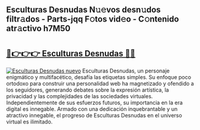 ## Esculturas Desnudas N𝚞𝚎vos desn𝚞dos filtr𝚊dos - Parts-jqq F𝚘tos vid𝚎o - C𝚘ntenido atr𝚊ctivo h7M50

# <h2><a href="http://mb89kh.tromn.icu/?c=Esculturas+Desnudas">🔗👉👉👉 Esculturas Desnudas 🔗🔗</a></h2>

[![Esculturas Desnudas nuevo](https://i.imgur.com/pEAQMta.gif)](http://mb89kh.tromn.icu/?c=Esculturas+Desnudas)
Esculturas Desnudas, un personaje enigmático y multifacético, desafía las etiquetas simples. Su enfoque poco ortodoxo para construir una personalidad web ha magnetizado y ofendido a los seguidores, generando debates sobre la expresión artística, la privacidad y las complejidades de las sociedades virtuales. Independientemente de sus esfuerzos futuros, su importancia en la era digital es innegable. Armado con una dedicación inquebrantable y un atractivo innegable, el progreso de Esculturas Desnudas en el universo virtual es ilimitado.
